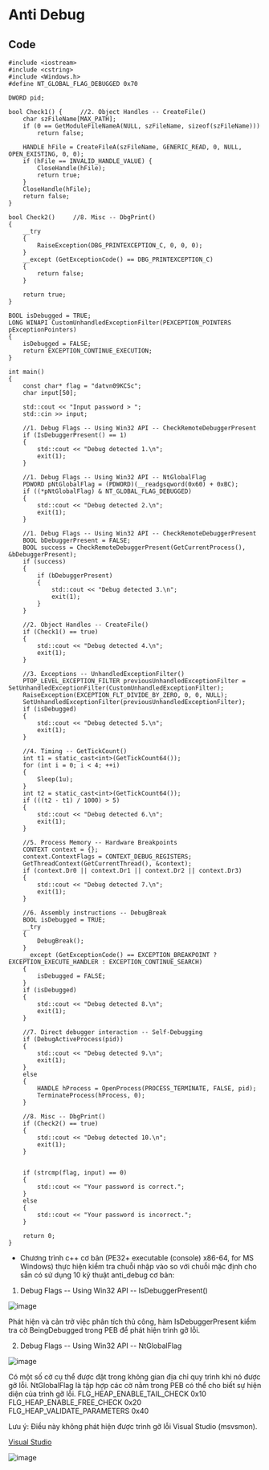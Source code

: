 # Anti Debug
## Code 

```
#include <iostream>
#include <cstring>
#include <Windows.h>
#define NT_GLOBAL_FLAG_DEBUGGED 0x70

DWORD pid;

bool Check1() {     //2. Object Handles -- CreateFile()
    char szFileName[MAX_PATH];
    if (0 == GetModuleFileNameA(NULL, szFileName, sizeof(szFileName)))
        return false;

    HANDLE hFile = CreateFileA(szFileName, GENERIC_READ, 0, NULL, OPEN_EXISTING, 0, 0);
    if (hFile == INVALID_HANDLE_VALUE) {
        CloseHandle(hFile);
        return true;
    }
    CloseHandle(hFile);
    return false;
}

bool Check2()     //8. Misc -- DbgPrint() 
{
    __try
    {
        RaiseException(DBG_PRINTEXCEPTION_C, 0, 0, 0);
    }
    __except (GetExceptionCode() == DBG_PRINTEXCEPTION_C)
    {
        return false;
    }

    return true;
}

BOOL isDebugged = TRUE;
LONG WINAPI CustomUnhandledExceptionFilter(PEXCEPTION_POINTERS pExceptionPointers)
{
    isDebugged = FALSE;
    return EXCEPTION_CONTINUE_EXECUTION;
}

int main()
{
    const char* flag = "datvn09KCSc";
    char input[50];

    std::cout << "Input password > ";
    std::cin >> input;

    //1. Debug Flags -- Using Win32 API -- CheckRemoteDebuggerPresent
    if (IsDebuggerPresent() == 1)
    {
        std::cout << "Debug detected 1.\n";
        exit(1);
    }

    //1. Debug Flags -- Using Win32 API -- NtGlobalFlag
    PDWORD pNtGlobalFlag = (PDWORD)(__readgsqword(0x60) + 0xBC);
    if ((*pNtGlobalFlag) & NT_GLOBAL_FLAG_DEBUGGED)
    {
        std::cout << "Debug detected 2.\n";
        exit(1);
    }

    //1. Debug Flags -- Using Win32 API -- CheckRemoteDebuggerPresent
    BOOL bDebuggerPresent = FALSE;
    BOOL success = CheckRemoteDebuggerPresent(GetCurrentProcess(), &bDebuggerPresent);
    if (success)
    {
        if (bDebuggerPresent)
        {
            std::cout << "Debug detected 3.\n";
            exit(1);
        }
    }

    //2. Object Handles -- CreateFile()
    if (Check1() == true)
    {
        std::cout << "Debug detected 4.\n";
        exit(1);
    }

    //3. Exceptions -- UnhandledExceptionFilter()
    PTOP_LEVEL_EXCEPTION_FILTER previousUnhandledExceptionFilter = SetUnhandledExceptionFilter(CustomUnhandledExceptionFilter);
    RaiseException(EXCEPTION_FLT_DIVIDE_BY_ZERO, 0, 0, NULL);
    SetUnhandledExceptionFilter(previousUnhandledExceptionFilter);
    if (isDebugged)
    {
        std::cout << "Debug detected 5.\n";
        exit(1);
    }

    //4. Timing -- GetTickCount()
    int t1 = static_cast<int>(GetTickCount64());
    for (int i = 0; i < 4; ++i)
    {
        Sleep(1u);
    }
    int t2 = static_cast<int>(GetTickCount64());
    if (((t2 - t1) / 1000) > 5)
    {
        std::cout << "Debug detected 6.\n";
        exit(1);
    }

    //5. Process Memory -- Hardware Breakpoints
    CONTEXT context = {};
    context.ContextFlags = CONTEXT_DEBUG_REGISTERS;
    GetThreadContext(GetCurrentThread(), &context);
    if (context.Dr0 || context.Dr1 || context.Dr2 || context.Dr3)
    {
        std::cout << "Debug detected 7.\n";
        exit(1);
    }

    //6. Assembly instructions -- DebugBreak
    BOOL isDebugged = TRUE;
    __try
    {
        DebugBreak();
    }
    __except (GetExceptionCode() == EXCEPTION_BREAKPOINT ? EXCEPTION_EXECUTE_HANDLER : EXCEPTION_CONTINUE_SEARCH)
    {
        isDebugged = FALSE;
    }
    if (isDebugged)
    {
        std::cout << "Debug detected 8.\n";
        exit(1);
    }

    //7. Direct debugger interaction -- Self-Debugging
    if (DebugActiveProcess(pid))
    {
        std::cout << "Debug detected 9.\n";
        exit(1);
    }
    else
    {
        HANDLE hProcess = OpenProcess(PROCESS_TERMINATE, FALSE, pid);
        TerminateProcess(hProcess, 0);
    }

    //8. Misc -- DbgPrint()
    if (Check2() == true)
    {
        std::cout << "Debug detected 10.\n";
        exit(1);
    }
    

    if (strcmp(flag, input) == 0)
    {
        std::cout << "Your password is correct.";
    }
    else
    {
        std::cout << "Your password is incorrect.";
    }

    return 0;
}
```

- Chương trình c++ cơ bản (PE32+ executable (console) x86-64, for MS Windows) thực hiện kiểm tra chuỗi nhập vào so với chuỗi mặc định cho sẵn có sử dụng 10 kỹ thuật anti_debug cơ bản:

1. Debug Flags -- Using Win32 API -- IsDebuggerPresent()

![image](https://github.com/datvn09/2024_Training/assets/157048397/36b841eb-394c-4597-aee4-6ae4e44d3a5f)

Phát hiện và cản trở việc phân tích thủ công, hàm IsDebuggerPresent kiểm tra cờ BeingDebugged trong PEB để phát hiện trình gỡ lỗi.

2. Debug Flags -- Using Win32 API -- NtGlobalFlag

![image](https://github.com/datvn09/2024_Training/assets/157048397/8c9c2e4a-f1f9-45ff-951f-019a60ff4c19)

Có một số cờ cụ thể được đặt trong không gian địa chỉ quy trình khi nó được gỡ lỗi. NtGlobalFlag là tập hợp các cờ nằm ​​trong PEB có thể cho biết sự hiện diện của trình gỡ lỗi. 
    FLG_HEAP_ENABLE_TAIL_CHECK   0x10
    FLG_HEAP_ENABLE_FREE_CHECK   0x20
    FLG_HEAP_VALIDATE_PARAMETERS 0x40
    
Lưu ý: Điều này không phát hiện được trình gỡ lỗi Visual Studio (msvsmon).

[Visual Studio](![image](https://github.com/datvn09/2024_Training/assets/157048397/3db57a31-0f32-41ff-8df7-10ef77e34191))

![image](https://github.com/datvn09/2024_Training/assets/157048397/e0ba3fbb-c555-48bb-805b-1c9a5d55fff1)





